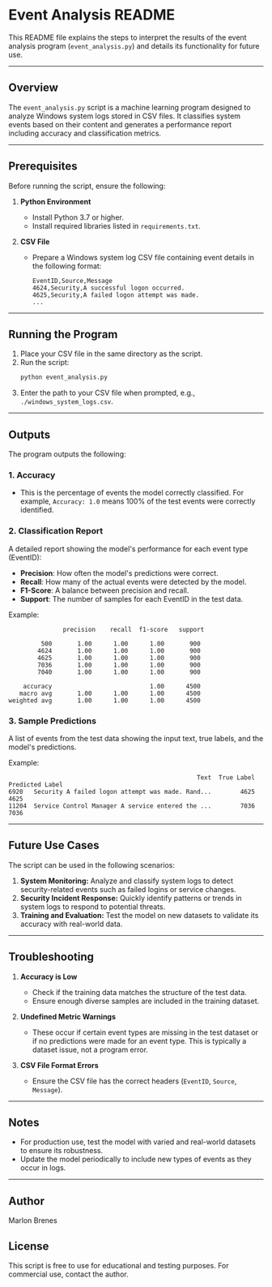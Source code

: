 # Event Analysis README

This README file explains the steps to interpret the results of the event analysis program (`event_analysis.py`) and details its functionality for future use.

---

## Overview
The `event_analysis.py` script is a machine learning program designed to analyze Windows system logs stored in CSV files. It classifies system events based on their content and generates a performance report including accuracy and classification metrics.

---

## Prerequisites
Before running the script, ensure the following:

1. **Python Environment**
   - Install Python 3.7 or higher.
   - Install required libraries listed in `requirements.txt`.
   
2. **CSV File**
   - Prepare a Windows system log CSV file containing event details in the following format:
     ```
     EventID,Source,Message
     4624,Security,A successful logon occurred.
     4625,Security,A failed logon attempt was made.
     ...
     ```

---

## Running the Program
1. Place your CSV file in the same directory as the script.
2. Run the script:
   ```bash
   python event_analysis.py
   ```
3. Enter the path to your CSV file when prompted, e.g., `./windows_system_logs.csv`.

---

## Outputs
The program outputs the following:

### 1. **Accuracy**
- This is the percentage of events the model correctly classified. For example, `Accuracy: 1.0` means 100% of the test events were correctly identified.

### 2. **Classification Report**
A detailed report showing the model's performance for each event type (EventID):
- **Precision**: How often the model's predictions were correct.
- **Recall**: How many of the actual events were detected by the model.
- **F1-Score**: A balance between precision and recall.
- **Support**: The number of samples for each EventID in the test data.

Example:
```
               precision    recall  f1-score   support

         500       1.00      1.00      1.00       900
        4624       1.00      1.00      1.00       900
        4625       1.00      1.00      1.00       900
        7036       1.00      1.00      1.00       900
        7040       1.00      1.00      1.00       900

    accuracy                           1.00      4500
   macro avg       1.00      1.00      1.00      4500
weighted avg       1.00      1.00      1.00      4500
```

### 3. **Sample Predictions**
A list of events from the test data showing the input text, true labels, and the model's predictions.

Example:
```
                                                    Text  True Label  Predicted Label
6920   Security A failed logon attempt was made. Rand...        4625              4625
11204  Service Control Manager A service entered the ...        7036              7036
```

---

## Future Use Cases
The script can be used in the following scenarios:
1. **System Monitoring:** Analyze and classify system logs to detect security-related events such as failed logins or service changes.
2. **Security Incident Response:** Quickly identify patterns or trends in system logs to respond to potential threats.
3. **Training and Evaluation:** Test the model on new datasets to validate its accuracy with real-world data.

---

## Troubleshooting
1. **Accuracy is Low**
   - Check if the training data matches the structure of the test data.
   - Ensure enough diverse samples are included in the training dataset.

2. **Undefined Metric Warnings**
   - These occur if certain event types are missing in the test dataset or if no predictions were made for an event type. This is typically a dataset issue, not a program error.

3. **CSV File Format Errors**
   - Ensure the CSV file has the correct headers (`EventID`, `Source`, `Message`).

---

## Notes
- For production use, test the model with varied and real-world datasets to ensure its robustness.
- Update the model periodically to include new types of events as they occur in logs.

---

## Author
Marlon Brenes

## License
This script is free to use for educational and testing purposes. For commercial use, contact the author.
